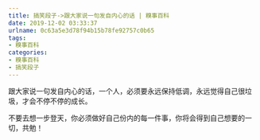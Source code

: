 ```yaml
---
title: 搞笑段子->跟大家说一句发自内心的话 | 糗事百科
date: 2019-12-02 03:33:37
urlname: 0c63a5e3d78f94b15b78fe92757c0b65
tags: 
- 糗事百科
categories:
- 糗事百科
- 搞笑段子
---
```

跟大家说一句发自内心的话，一个人，必须要永远保持低调，永远觉得自己很垃圾，才会不停不停的成长。

不要去想一步登天，你必须做好自己份内的每一件事，你将会得到自己想要的一切，共勉！


